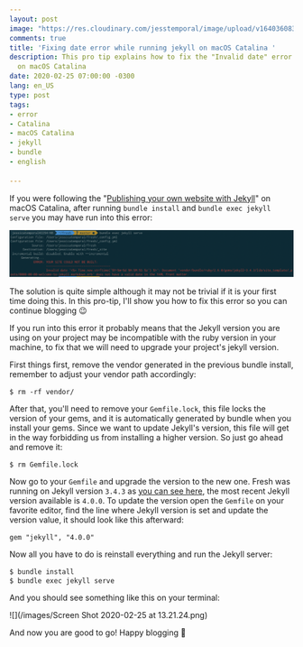 ```yaml
---
layout: post
image: "https://res.cloudinary.com/jesstemporal/image/upload/v1640360836/covers/pro_tip_voc9gk.png"
comments: true
title: 'Fixing date error while running jekyll on macOS Catalina '
description: This pro tip explains how to fix the "Invalid date" error you may see
  on macOS Catalina
date: 2020-02-25 07:00:00 -0300
lang: en_US
type: post
tags:
- error
- Catalina
- macOS Catalina
- jekyll
- bundle
- english

---
```

If you were following the "[Publishing your own website with Jekyll](https://jtemporal.com/publishing-a-website-with-jekyll/)" on macOS Catalina, after running `bundle install` and `bundle exec jekyll serve` you may have run into this error:

![](/images/invalid_date_macos_catalina.png)

The solution is quite simple although it may not be trivial if it is your first time doing this. In this pro-tip, I'll show you how to fix this error so you can continue blogging 😉

If you run into this error it probably means that the Jekyll version you are using on your project may be incompatible with the ruby version in your machine, to fix that we will need to upgrade your project's jekyll version.

First things first, remove the vendor generated in the previous bundle install, remember to adjust your vendor path accordingly:

    $ rm -rf vendor/

After that, you'll need to remove your `Gemfile.lock`, this file locks the version of your gems, and it is automatically generated by bundle when you install your gems. Since we want to update Jekyll's version, this file will get in the way forbidding us from installing a higher version. So just go ahead and remove it:

    $ rm Gemfile.lock

Now go to your `Gemfile` and upgrade the version to the new one. Fresh was running on Jekyll version `3.4.3` as [you can see here](https://github.com/artemsheludko/fresh/blob/3395a9f3c5988d43fe4143510ec49d405a8d0928/Gemfile#L4), the most recent Jekyll version available is `4.0.0`. To update the version open the `Gemfile` on your favorite editor, find the line where Jekyll version is set and update the version value, it should look like this afterward:

    gem "jekyll", "4.0.0"

Now all you have to do is reinstall everything and run the Jekyll server:

    $ bundle install
    $ bundle exec jekyll serve

And you should see something like this on your terminal:

![](/images/Screen Shot 2020-02-25 at 13.21.24.png)

And now you are good to go! Happy blogging 🎉
